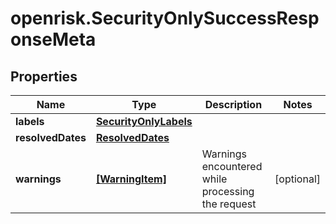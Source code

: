 # openrisk.SecurityOnlySuccessResponseMeta

## Properties

Name | Type | Description | Notes
------------ | ------------- | ------------- | -------------
**labels** | [**SecurityOnlyLabels**](SecurityOnlyLabels.md) |  | 
**resolvedDates** | [**ResolvedDates**](ResolvedDates.md) |  | 
**warnings** | [**[WarningItem]**](WarningItem.md) | Warnings encountered while processing the request | [optional] 


